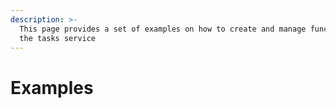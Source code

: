 ```yaml
---
description: >-
  This page provides a set of examples on how to create and manage functions in
  the tasks service
---
```


# Examples

